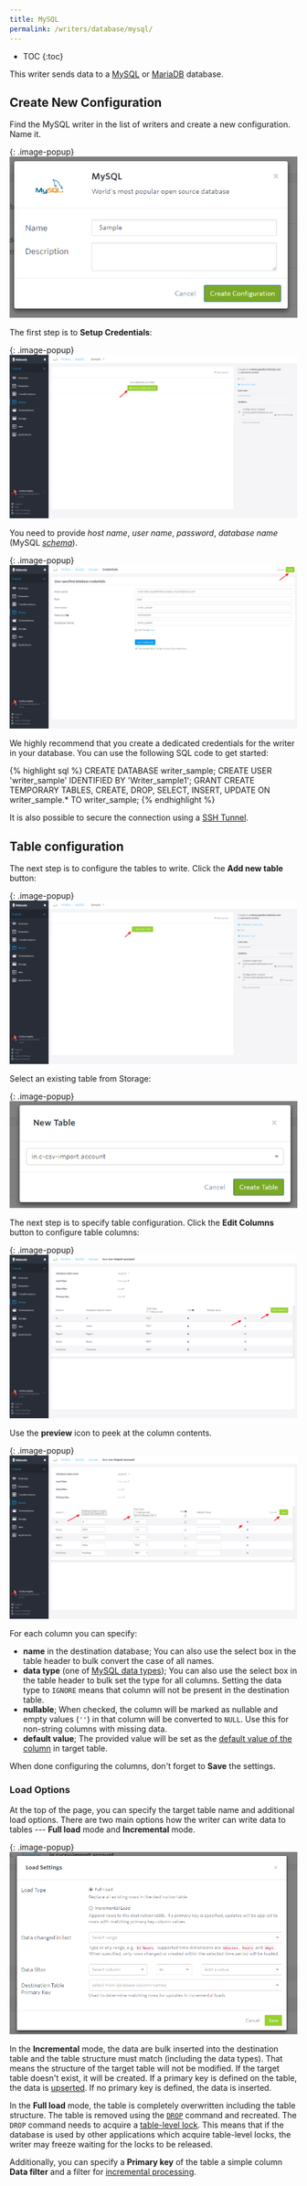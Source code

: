 ```yaml
---
title: MySQL
permalink: /writers/database/mysql/
---
```


* TOC
{:toc}

This writer sends data to a [MySQL](https://www.mysql.com/products/) or [MariaDB](https://mariadb.org/) database.

## Create New Configuration
Find the MySQL writer in the list of writers and create a new configuration. Name it.

{: .image-popup}
![Screenshot - Create configuration](/writers/database/mysql/ui1.png)

The first step is to **Setup Credentials**:

{: .image-popup}
![Screenshot - Main page](/writers/database/mysql/intro-page.png)

You need to provide *host name*, *user name*, *password*, *database name* (MySQL [*schema*](https://dev.mysql.com/doc/refman/8.0/en/glossary.html#glos_schema)).

{: .image-popup}
![Screenshot - Credentials](/writers/database/mysql/credentials.png)

We highly recommend that you create a dedicated credentials for the writer in your database. You can use the following SQL code to get started:

{% highlight sql %}
CREATE DATABASE writer_sample;
CREATE USER 'writer_sample' IDENTIFIED BY 'Writer_sample1';
GRANT CREATE TEMPORARY TABLES, CREATE, DROP, SELECT, INSERT, UPDATE ON writer_sample.*
    TO writer_sample;
{% endhighlight %}

It is also possible to secure the connection using a [SSH Tunnel](/extractors/database/#connecting-to-database).

## Table configuration
The next step is to configure the tables to write. Click the **Add new table** button:

{: .image-popup}
![Screenshot - Add Table](/writers/database/mysql/add-table.png)

Select an existing table from Storage:

{: .image-popup}
![Screenshot - Select Table](/writers/database/mysql/select-table.png)

The next step is to specify table configuration. Click the **Edit Columns** button to configure table columns:

{: .image-popup}
![Screenshot - Configure Table](/writers/database/mysql/configure-table.png)

Use the **preview** icon to peek at the column contents.

{: .image-popup}
![Screenshot - Table Columns](/writers/database/mysql/table-columns.png)

For each column you can specify:

- **name** in the destination database; You can also use the select box in the table header to bulk convert the case of all names.
- **data type** (one of [MySQL data types](https://dev.mysql.com/doc/refman/8.0/en/data-types.html)); You can also use the select box in the table header to bulk set the type for all columns. Setting the data type to `IGNORE` means that column will not be present in the destination table.
- **nullable**; When checked, the column will be marked as nullable and empty values (`''`) in that column will be converted to `NULL`. Use this for non-string columns with missing data.
- **default value**; The provided value will be set as the [default value of the column](https://dev.mysql.com/doc/refman/8.0/en/data-type-defaults.html) in target table.

When done configuring the columns, don't forget to **Save** the settings.

### Load Options
At the top of the page, you can specify the target table name and additional load options. There are two main options how the writer
can write data to tables --- **Full load** mode and **Incremental** mode.

{: .image-popup}
![Screenshot - Table Options](/writers/database/mysql/table-options.png)

In the **Incremental** mode, the data are bulk inserted into
the destination table and the table structure must match (including the data types). That means the structure of the target table
will not be modified. If the target table doesn't exist, it will be created. If a primary key is defined on the table, the
data is [upserted](https://en.wikipedia.org/wiki/Merge_(SQL)). If no primary key is defined, the data is inserted.

In the **Full load** mode, the table is completely overwritten including the table structure. The table is removed
using the [`DROP`](https://dev.mysql.com/doc/refman/8.0/en/drop-table.html) command and recreated. The
`DROP` command needs to acquire a [table-level lock](https://dev.mysql.com/doc/refman/8.0/en/lock-tables.html).
This means that if the database is used by other applications which acquire table-level locks, the writer may
freeze waiting for the locks to be released.

Additionally, you can specify a **Primary key** of the table a simple column **Data filter** and a filter for
[incremental processing](/storage/tables/#incremental-processing).

